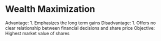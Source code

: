 # Wealth Maximization

Advantage: 1. Emphasizes the long term gains 
Disadvantage: 1. Offers no clear relationship between financial decisions and share price 
Objective: Highest market value of shares